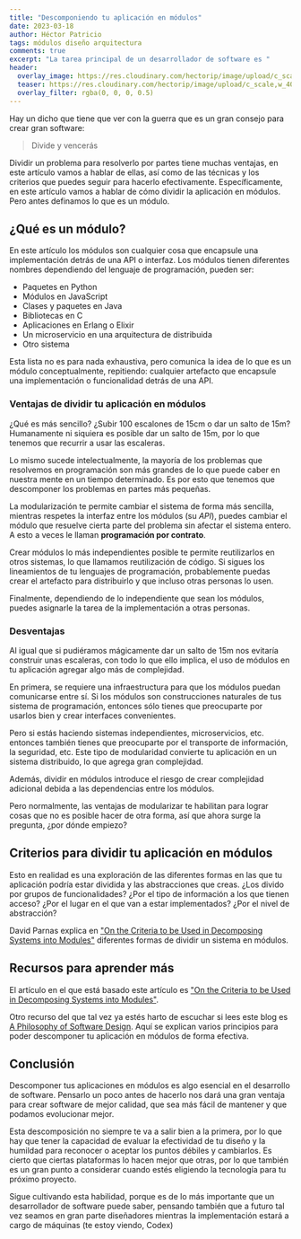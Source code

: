 ```yaml
---
title: "Descomponiendo tu aplicación en módulos"
date: 2023-03-18
author: Héctor Patricio
tags: módulos diseño arquitectura
comments: true
excerpt: "La tarea principal de un desarrollador de software es "
header:
  overlay_image: https://res.cloudinary.com/hectorip/image/upload/c_scale,w_1400/v1679205046/javier-miranda-3yQY9GPM8Mg-unsplash_nkacdz.jpg
  teaser: https://res.cloudinary.com/hectorip/image/upload/c_scale,w_400/v1679205046/javier-miranda-3yQY9GPM8Mg-unsplash_nkacdz.jpg
  overlay_filter: rgba(0, 0, 0, 0.5)
---
```


Hay un dicho que tiene que ver con la guerra que es un gran consejo para crear gran software:

> Divide y vencerás

Dividir un problema para resolverlo por partes tiene muchas ventajas, en este artículo vamos a hablar de ellas, así como de las técnicas y los criterios que puedes seguir para hacerlo efectivamente. Específicamente, en este artículo vamos a hablar de cómo dividir la aplicación en módulos. Pero antes definamos lo que es un módulo.

## ¿Qué es un módulo?

En este artículo los módulos son cualquier cosa que encapsule una implementación detrás de una API o interfaz. Los módulos tienen diferentes nombres dependiendo del lenguaje de programación, pueden ser:

- Paquetes en Python
- Módulos en JavaScript
- Clases y paquetes en Java
- Bibliotecas en C
- Aplicaciones en Erlang o Elixir
- Un microservicio en una arquitectura de distribuida
- Otro sistema

Esta lista no es para nada exhaustiva, pero comunica la idea de lo que es un módulo conceptualmente, repitiendo: cualquier artefacto que encapsule una implementación o funcionalidad detrás de una API.

### Ventajas de dividir tu aplicación en módulos

¿Qué es más sencillo? ¿Subir 100 escalones de 15cm o dar un salto de 15m? Humanamente ni siquiera es posible dar un salto de 15m, por lo que tenemos que recurrir a usar las escaleras.

Lo mismo sucede intelectualmente, la mayoría de los problemas que resolvemos en programación son más grandes de lo que puede caber en nuestra mente en un tiempo determinado. Es por esto que tenemos que descomponer los problemas en partes más pequeñas.

La modularización te permite cambiar el sistema de forma más sencilla, mientras respetes la interfaz entre los módulos (su _API_), puedes cambiar el módulo que resuelve cierta parte del problema sin afectar el sistema entero. A esto a veces le llaman **programación por contrato**.

Crear módulos lo más independientes posible te permite reutilizarlos en otros sistemas, lo que llamamos reutilización de código. Si sigues los lineamientos de tu lenguajes de programación, probablemente puedas crear el artefacto para distribuirlo y que incluso otras personas lo usen.

Finalmente, dependiendo de lo independiente que sean los módulos, puedes asignarle la tarea de la implementación a otras personas.

### Desventajas

Al igual que si pudiéramos mágicamente dar un salto de 15m nos evitaría construir unas escaleras, con todo lo que ello implica, el uso de módulos en tu aplicación agregar algo más de complejidad.

En primera, se requiere una infraestructura para que los módulos puedan comunicarse entre sí. Si los módulos son construcciones naturales de tus sistema de programación, entonces sólo tienes que preocuparte por usarlos bien y crear interfaces convenientes.

Pero si estás haciendo sistemas independientes, microservicios, etc. entonces también tienes que preocuparte por el transporte de información, la seguridad, etc. Este tipo de modularidad convierte tu aplicación en un sistema distribuido, lo que agrega gran complejidad.

Además, dividir en módulos introduce el riesgo de crear complejidad adicional debida a las dependencias entre los módulos.

Pero normalmente, las ventajas de modularizar te habilitan para lograr cosas que no es posible hacer de otra forma, así que ahora surge la pregunta, ¿por dónde empiezo?

## Criterios para dividir tu aplicación en módulos

Esto en realidad es una exploración de las diferentes formas en las que tu aplicación podría estar dividida y las abstracciones que creas. ¿Los divido por grupos de funcionalidades? ¿Por el tipo de información a los que tienen acceso? ¿Por el lugar en el que van a estar implementados? ¿Por el nivel de abstracción?

David Parnas explica en ["On the Criteria to be Used in Decomposing Systems into Modules"](https://www.win.tue.nl/~wstomv/edu/2ip30/references/criteria_for_modularization.pdf) diferentes formas de dividir un sistema en módulos.

## Recursos para aprender más

El artículo en el que está basado este artículo es ["On the Criteria to be Used in Decomposing Systems into Modules"](https://www.win.tue.nl/~wstomv/edu/2ip30/references/criteria_for_modularization.pdf).

Otro recurso del que tal vez ya estés harto de escuchar si lees este blog es [A Philosophy of Software Design](https://www.amazon.com/Philosophy-Software-Design-John-Ousterhout/dp/1732102201). Aquí se explican varios principios para poder descomponer tu aplicación en módulos de forma efectiva.

## Conclusión

Descomponer tus aplicaciones en módulos es algo esencial en el desarrollo de software. Pensarlo un poco antes de hacerlo nos dará una gran ventaja para crear software de mejor calidad, que sea más fácil de mantener y que podamos evolucionar mejor.

Esta descomposición no siempre te va a salir bien a la primera, por lo que hay que tener la capacidad de evaluar la efectividad de tu diseño y la humildad para reconocer o aceptar los puntos débiles y cambiarlos. Es cierto que ciertas plataformas lo hacen mejor que otras, por lo que también es un gran punto a considerar cuando estés eligiendo la tecnología para tu próximo proyecto.

Sigue cultivando esta habilidad, porque es de lo más importante que un desarrollador de software puede saber, pensando también que a futuro tal vez seamos en gran parte diseñadores mientras la implementación estará a cargo de máquinas (te estoy viendo, Codex)
